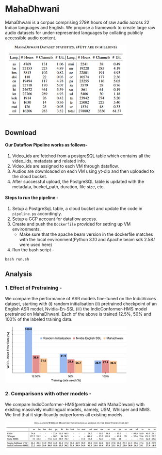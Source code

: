 # MahaDhwani
MahaDhwani is a corpus comprising 279K hours of raw audio across 22 Indian languages and English. We propose a framework to create large raw audio datasets for under-represented languages by collating publicly accessible audio content.

<img width="400" alt="MahaDhwani stats" src="https://github.com/AI4Bharat/MahaDhwani/blob/master/stats/mahadhwani%20stats.png" />

## Download 

#### Our Dataflow Pipeline works as follows-
1. Video_ids are fetched from a postgreSQL table which contains all the video_ids, metadata and related info.
2. Video_ids are assigned to each VM through dataflow.
3. Audios are downloaded on each VM using yt-dlp and then uploaded to the cloud bucket.
4. After successful upload, the PostgreSQL table is updated with the metadata, bucket_path, duration, file size, etc.

#### Steps to run the pipeline -
1. Setup a PostgreSqL table, a cloud bucket and update the code in ```pipeline.py``` accordingly.
2. Setup a GCP account for dataflow access.
3. Create and push the ```Dockerfile``` provided for setting up VM environments.
      - Make sure that the apache beam version in the dockerfile matches with the local environment(Python 3.10 and Apache beam sdk 2.58.1 were used here)
4. Run the bash script - 
```
bash run.sh
```

## Analysis
### 1. Effect of Pretraining -
We compare the performance of ASR models fine-tuned on the IndicVoices dataset, starting with (i) random initialisation (ii) pretrained checkpoint of an English ASR model, Nvidia-En-SSL (iii) the IndicConformer-HMS model pretrained on MahaDhwani. Each of the above is trained 12.5%, 50% and 100% of the labeled training data.

<img width="400" alt="MahaDhwani eval" src="https://github.com/AI4Bharat/MahaDhwani/blob/master/stats/IV12.5%20(1).png" />

### 2. Comparisons with other models -
We compare IndicConformer-HMS(pretrained with MahaDhwani) with existing massively multilingual models, namely, USM, Whisper and MMS. We find that it significantly outperforms all existing models.

<img width="700" alt="MahaDhwani pretrained ckpt comparison" src="https://github.com/AI4Bharat/MahaDhwani/blob/master/stats/mahadhwani%20eval.png" />
